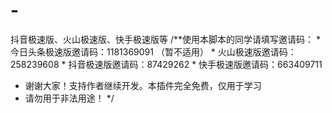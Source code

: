 # -
抖音极速版、火山极速版、快手极速版等
/**使用本脚本的同学请填写邀请码：
    * 今日头条极速版邀请码：1181369091  （暂不适用）
    * 火山极速版邀请码：258239608
    * 抖音极速版邀请码：87429262
    * 快手极速版邀请码：663409711
 * 谢谢大家！支持作者继续开发。本插件完全免费，仅用于学习
 * 请勿用于非法用途！
*/
